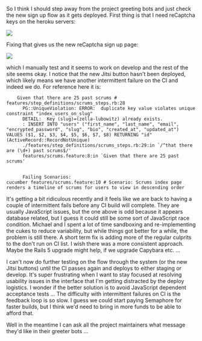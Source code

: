 So I think I should step away from the project greeting bots and just check the new sign up flow as it gets deployed.  First thing is that I need reCaptcha keys on the heroku servers:

![](https://dl.dropbox.com/s/9wti29f0ihs7s7e/Screenshot%202017-07-18%2009.39.37.png)

Fixing that gives us the new reCaptcha sign up page:

![](https://dl.dropbox.com/s/hncj4kvhndkebst/Screenshot%202017-07-18%2009.44.07.png)

which I manually test and it seems to work on develop and the rest of the site seems okay.  I notice that the new Jitsi button hasn't been deployed, which likely means we have another intermittent failure on the CI and indeed we do.  For reference here it is:

```
    Given that there are 25 past scrums # features/step_definitions/scrums_steps.rb:28
      PG::UniqueViolation: ERROR:  duplicate key value violates unique constraint "index_users_on_slug"
      DETAIL:  Key (slug)=(zella-lubowitz) already exists.
      : INSERT INTO "users" ("first_name", "last_name", "email", "encrypted_password", "slug", "bio", "created_at", "updated_at") VALUES ($1, $2, $3, $4, $5, $6, $7, $8) RETURNING "id" (ActiveRecord::RecordNotUnique)
      ./features/step_definitions/scrums_steps.rb:29:in `/^that there are (\d+) past scrums$/'
      features/scrums.feature:8:in `Given that there are 25 past scrums'
      
      
      Failing Scenarios:
cucumber features/scrums.feature:10 # Scenario: Scrums index page renders a timeline of scrums for users to view in descending order
```

It's getting a bit ridiculous recently and it feels like we are back to having a couple of intermittent fails before any CI build will complete.  They are usually JavaScript issues, but the one above is odd because it appears database related, but I guess it could still be some sort of JavaScript race condition.  Michael and I spent a lot of time sandboxing and re-implementing the cukes to reduce variability, but while things got better for a while, the problem is still there.  A short term fix is adding more of the regular culprits to the don't run on CI list.   I wish there was a more consistent approach.  Maybe the Rails 5 upgrade might help, if we upgrade Capybara etc. ...

I can't now do further testing on the flow through the system (or the new Jitsi buttons) until the CI passes again and deploys to either staging or develop.  It's super frustrating when I want to stay focused at resolving usability issues in the interface that I'm getting distracted by the deploy logistics.  I wonder if the better solution is to avoid JavaScript dependent acceptance tests ... The difficulty with intermittent failures on CI is the feedback loop is so slow.  I guess we could start paying Semaphore for faster builds, but I think we'd need to bring in more funds to be able to afford that.

Well in the meantime I can ask all the project maintainers what message they'd like in their greeter bots ...
